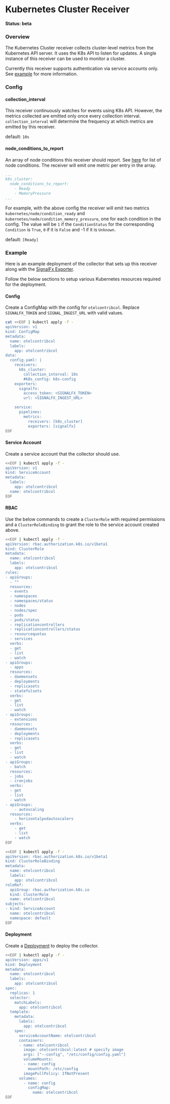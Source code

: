 # Kubernetes Cluster Receiver

**Status: beta**

### Overview

The Kubernetes Cluster receiver collects cluster-level metrics from the Kubernetes 
API server. It uses the K8s API to listen for updates. A single instance of this 
receiver can be used to monitor a cluster.

Currently this receiver supports authentication via service accounts only. See [example](#example) 
for more information.

### Config

#### collection_interval

This receiver continuously watches for events using K8s API. However, the metrics
collected are emitted only once every collection interval. `collection_interval` will
determine the frequency at which metrics are emitted by this receiver.

default: `10s`

#### node_conditions_to_report

An array of node conditions this receiver should report. See [here](https://kubernetes.io/docs/concepts/architecture/nodes/#condition)
for list of node conditions. The receiver will emit one metric per entry in the
array.

```yaml
...
k8s_cluster:
  node_conditions_to_report:
    - Ready
    - MemoryPressure
...
```

For example, with the above config the receiver will emit two metrics
`kubernetes/node/condition_ready` and `kubernetes/node/condition_memory_pressure`, one
for each condition in the config. The value will be `1` if the `ConditionStatus` for the
corresponding `Condition` is `True`, `0` if it is `False` and -1 if it is `Unknown`.


default: `[Ready]`

### Example

Here is an example deployment of the collector that sets up this receiver along with 
the [SignalFx Exporter](../../exporter/signalfxexporter/README.md).
 
Follow the below sections to setup various Kubernetes resources required for the deployment.

#### Config

Create a ConfigMap with the config for `otelcontribcol`. Replace `SIGNALFX_TOKEN` and `SIGNAL_INGEST_URL` 
with valid values.

```bash
cat <<EOF | kubectl apply -f -
apiVersion: v1
kind: ConfigMap
metadata:
  name: otelcontribcol
  labels:
    app: otelcontribcol
data:
  config.yaml: |
    receivers:
      k8s_cluster:
        collection_interval: 10s
        #k8s_config: k8s-config
    exporters:
      signalfx:
        access_token: <SIGNALFX_TOKEN>
        url: <SIGNALFX_INGEST_URL>

    service:
      pipelines:
        metrics:
          receivers: [k8s_cluster]
          exporters: [signalfx]
EOF
```

#### Service Account

Create a service account that the collector should use.

```bash
<<EOF | kubectl apply -f -
apiVersion: v1
kind: ServiceAccount
metadata:
  labels:
    app: otelcontribcol
  name: otelcontribcol
EOF
```

#### RBAC

Use the below commands to create a `ClusterRole` with required permissions and a 
`ClusterRoleBinding` to grant the role to the service account created above.

```bash
<<EOF | kubectl apply -f -
apiVersion: rbac.authorization.k8s.io/v1beta1
kind: ClusterRole
metadata:
  name: otelcontribcol
  labels:
    app: otelcontribcol
rules:
- apiGroups:
  - ""
  resources:
  - events
  - namespaces
  - namespaces/status
  - nodes
  - nodes/spec
  - pods
  - pods/status
  - replicationcontrollers
  - replicationcontrollers/status
  - resourcequotas
  - services
  verbs:
  - get
  - list
  - watch
- apiGroups:
  - apps
  resources:
  - daemonsets
  - deployments
  - replicasets
  - statefulsets
  verbs:
  - get
  - list
  - watch
- apiGroups:
  - extensions
  resources:
  - daemonsets
  - deployments
  - replicasets
  verbs:
  - get
  - list
  - watch
- apiGroups:
  - batch
  resources:
  - jobs
  - cronjobs
  verbs:
  - get
  - list
  - watch
- apiGroups:
    - autoscaling
  resources:
    - horizontalpodautoscalers
  verbs:
    - get
    - list
    - watch
EOF
```

```bash
<<EOF | kubectl apply -f -
apiVersion: rbac.authorization.k8s.io/v1beta1
kind: ClusterRoleBinding
metadata:
  name: otelcontribcol
  labels:
    app: otelcontribcol
roleRef:
  apiGroup: rbac.authorization.k8s.io
  kind: ClusterRole
  name: otelcontribcol
subjects:
- kind: ServiceAccount
  name: otelcontribcol
  namespace: default
EOF
```

#### Deployment

Create a [Deployment](https://kubernetes.io/docs/concepts/workloads/controllers/deployment/) to deploy the collector.

```bash
<<EOF | kubectl apply -f -
apiVersion: apps/v1
kind: Deployment
metadata:
  name: otelcontribcol
  labels:
    app: otelcontribcol
spec:
  replicas: 1
  selector:
    matchLabels:
      app: otelcontribcol
  template:
    metadata:
      labels:
        app: otelcontribcol
    spec:
      serviceAccountName: otelcontribcol
      containers:
      - name: otelcontribcol
        image: otelcontribcol:latest # specify image
        args: ["--config", "/etc/config/config.yaml"]
        volumeMounts:
        - name: config
          mountPath: /etc/config
        imagePullPolicy: IfNotPresent
      volumes:
        - name: config
          configMap:
            name: otelcontribcol
EOF
```